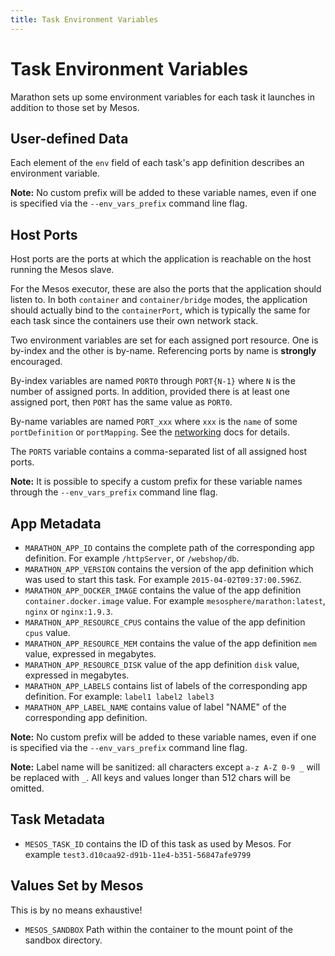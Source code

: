 ```yaml
---
title: Task Environment Variables
---
```


# Task Environment Variables

Marathon sets up some environment variables for each task it launches in
addition to those set by Mesos.

## User-defined Data

Each element of the `env` field of each task's app definition describes
an environment variable.

**Note:** No custom prefix will be added to these variable names, even if one is
specified via the `--env_vars_prefix` command line flag.

## Host Ports

Host ports are the ports at which the application is reachable on the host running
the Mesos slave.

For the Mesos executor, these are also the ports that the application
should listen to. In both `container` and `container/bridge` modes, the application
should actually bind to the `containerPort`, which is typically the same
for each task since the containers use their own network stack.

Two environment variables are set for each assigned port resource.
One is by-index and the other is by-name.
Referencing ports by name is **strongly** encouraged.

By-index variables are named `PORT0` through `PORT{N-1}` where `N` is the number of assigned ports.
In addition, provided there is at least one assigned port, then `PORT` has the same value as `PORT0`.

By-name variables are named `PORT_xxx` where `xxx` is the `name` of some `portDefinition` or `portMapping`.
See the [networking](networking.html) docs for details.

The `PORTS` variable contains a comma-separated list of all assigned host ports.

**Note:** It is possible to specify a custom prefix for these variable names through the `--env_vars_prefix` command line flag.

## App Metadata

- `MARATHON_APP_ID` contains the complete path of the corresponding app
  definition. For example `/httpServer`, or `/webshop/db`.
- `MARATHON_APP_VERSION` contains the version of the app definition which
  was used to start this task. For example `2015-04-02T09:37:00.596Z`.
- `MARATHON_APP_DOCKER_IMAGE` contains the value of the app definition 
  `container.docker.image` value. For example `mesosphere/marathon:latest`, `nginx` or `nginx:1.9.3`.
- `MARATHON_APP_RESOURCE_CPUS` contains the value of the app definition `cpus` value.
- `MARATHON_APP_RESOURCE_MEM` contains the value of the app definition `mem` value, expressed in megabytes.
- `MARATHON_APP_RESOURCE_DISK`  value of the app definition `disk` value, expressed in megabytes.
- `MARATHON_APP_LABELS` contains list of labels of the corresponding app definition. For example: `label1 label2 label3`
- `MARATHON_APP_LABEL_NAME` contains value of label "NAME" of the corresponding app definition. 

**Note:** No custom prefix will be added to these variable names, even if one is
specified via the `--env_vars_prefix` command line flag.

**Note:** Label name will be sanitized: all characters except `a-z A-Z 0-9 _` will be replaced with `_`. 
All keys and values longer than 512 chars will be omitted.

## Task Metadata

- `MESOS_TASK_ID` contains the ID of this task as used by Mesos. For example
  `test3.d10caa92-d91b-11e4-b351-56847afe9799`

## Values Set by Mesos

This is by no means exhaustive!

- `MESOS_SANDBOX` 
  Path within the container to the mount point of the sandbox directory.
